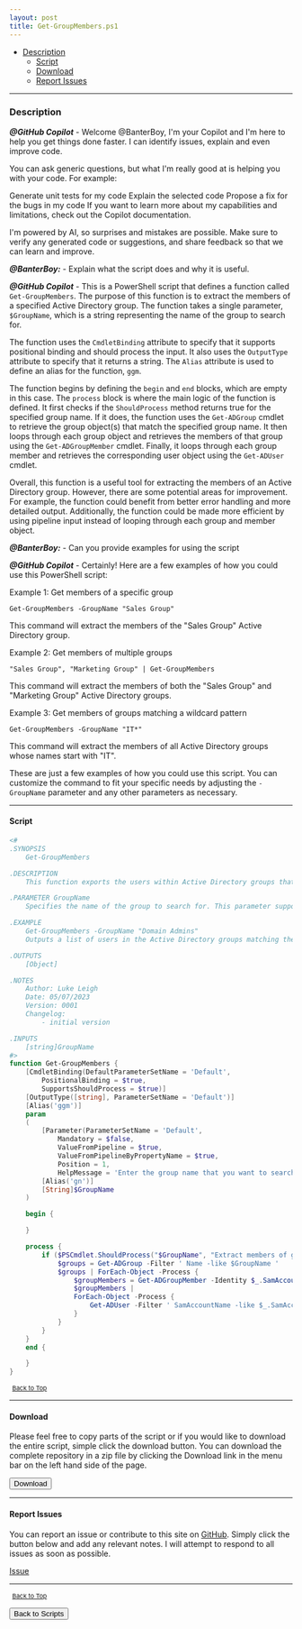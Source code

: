 ```yaml
---
layout: post
title: Get-GroupMembers.ps1
---
```


- [Description](#description)
  - [Script](#script)
  - [Download](#download)
  - [Report Issues](#report-issues)

---

### Description

**_@GitHub Copilot_** - Welcome @BanterBoy, I'm your Copilot and I'm here to help you get things done faster. I can identify issues, explain and even improve code.

You can ask generic questions, but what I'm really good at is helping you with your code. For example:

Generate unit tests for my code
Explain the selected code
Propose a fix for the bugs in my code
If you want to learn more about my capabilities and limitations, check out the Copilot documentation.

I'm powered by AI, so surprises and mistakes are possible. Make sure to verify any generated code or suggestions, and share feedback so that we can learn and improve.

**_@BanterBoy:_** - Explain what the script does and why it is useful.

**_@GitHub Copilot_** - This is a PowerShell script that defines a function called `Get-GroupMembers`. The purpose of this function is to extract the members of a specified Active Directory group. The function takes a single parameter, `$GroupName`, which is a string representing the name of the group to search for.

The function uses the `CmdletBinding` attribute to specify that it supports positional binding and should process the input. It also uses the `OutputType` attribute to specify that it returns a string. The `Alias` attribute is used to define an alias for the function, `ggm`.

The function begins by defining the `begin` and `end` blocks, which are empty in this case. The `process` block is where the main logic of the function is defined. It first checks if the `ShouldProcess` method returns true for the specified group name. If it does, the function uses the `Get-ADGroup` cmdlet to retrieve the group object(s) that match the specified group name. It then loops through each group object and retrieves the members of that group using the `Get-ADGroupMember` cmdlet. Finally, it loops through each group member and retrieves the corresponding user object using the `Get-ADUser` cmdlet.

Overall, this function is a useful tool for extracting the members of an Active Directory group. However, there are some potential areas for improvement. For example, the function could benefit from better error handling and more detailed output. Additionally, the function could be made more efficient by using pipeline input instead of looping through each group and member object.

**_@BanterBoy:_** - Can you provide examples for using the script

**_@GitHub Copilot_** - Certainly! Here are a few examples of how you could use this PowerShell script:

Example 1: Get members of a specific group

```
Get-GroupMembers -GroupName "Sales Group"
```

This command will extract the members of the "Sales Group" Active Directory group.

Example 2: Get members of multiple groups

```
"Sales Group", "Marketing Group" | Get-GroupMembers
```

This command will extract the members of both the "Sales Group" and "Marketing Group" Active Directory groups.

Example 3: Get members of groups matching a wildcard pattern

```
Get-GroupMembers -GroupName "IT*"
```

This command will extract the members of all Active Directory groups whose names start with "IT".

These are just a few examples of how you could use this script. You can customize the command to fit your specific needs by adjusting the `-GroupName` parameter and any other parameters as necessary.

---

#### Script

```powershell
<#
.SYNOPSIS
    Get-GroupMembers

.DESCRIPTION
    This function exports the users within Active Directory groups that match a specified search string.

.PARAMETER GroupName
    Specifies the name of the group to search for. This parameter supports wildcards.

.EXAMPLE
    Get-GroupMembers -GroupName "Domain Admins"
    Outputs a list of users in the Active Directory groups matching the search string.

.OUTPUTS
    [Object]

.NOTES
    Author: Luke Leigh
    Date: 05/07/2023
    Version: 0001
    Changelog:
        - initial version

.INPUTS
    [string]GroupName
#>
function Get-GroupMembers {
    [CmdletBinding(DefaultParameterSetName = 'Default',
        PositionalBinding = $true,
        SupportsShouldProcess = $true)]
    [OutputType([string], ParameterSetName = 'Default')]
    [Alias('ggm')]
    param
    (
        [Parameter(ParameterSetName = 'Default',
            Mandatory = $false,
            ValueFromPipeline = $true,
            ValueFromPipelineByPropertyName = $true,
            Position = 1,
            HelpMessage = 'Enter the group name that you want to search for. This field supports wildcards.')]
        [Alias('gn')]
        [String]$GroupName
    )

    begin {

    }

    process {
        if ($PSCmdlet.ShouldProcess("$GroupName", "Extract members of group")) {
            $groups = Get-ADGroup -Filter ' Name -like $GroupName '
            $groups | ForEach-Object -Process {
                $groupMembers = Get-ADGroupMember -Identity $_.SamAccountName
                $groupMembers |
                ForEach-Object -Process {
                    Get-ADUser -Filter ' SamAccountName -like $_.SamAccountName ' -Properties *
                }
            }
        }
    }
    end {

    }
}

```

<span style="font-size:11px;"><a href="#"><i class="fas fa-caret-up" aria-hidden="true" style="color: white; margin-right:5px;"></i>Back to Top</a></span>

---

#### Download

Please feel free to copy parts of the script or if you would like to download the entire script, simple click the download button. You can download the complete repository in a zip file by clicking the Download link in the menu bar on the left hand side of the page.

<button class="btn" type="submit" onclick="window.open('PowerShell/NewFunctions/Get-GroupMembers.ps1')">
    <i class="fa fa-cloud-download-alt">
    </i>
        Download
</button>

---

#### Report Issues

You can report an issue or contribute to this site on <a href="https://github.com/BanterBoy/scripts-blog/issues">GitHub</a>. Simply click the button below and add any relevant notes. I will attempt to respond to all issues as soon as possible.

<!-- Place this tag where you want the button to render. -->

<a class="github-button" href="https://github.com/BanterBoy/scripts-blog/issues/new?title=Get-GroupMembers.ps1&body=There is a problem with this function. Please find details below." data-show-count="true" aria-label="Issue BanterBoy/scripts-blog on GitHub">Issue</a>

---

<span style="font-size:11px;"><a href="#"><i class="fas fa-caret-up" aria-hidden="true" style="color: white; margin-right:5px;"></i>Back to Top</a></span>

<a href="/menu/_pages/scripts.html">
    <button class="btn">
        <i class='fas fa-reply'>
        </i>
            Back to Scripts
    </button>
</a>

[1]: http://ecotrust-canada.github.io/markdown-toc
[2]: https://github.com/googlearchive/code-prettify
